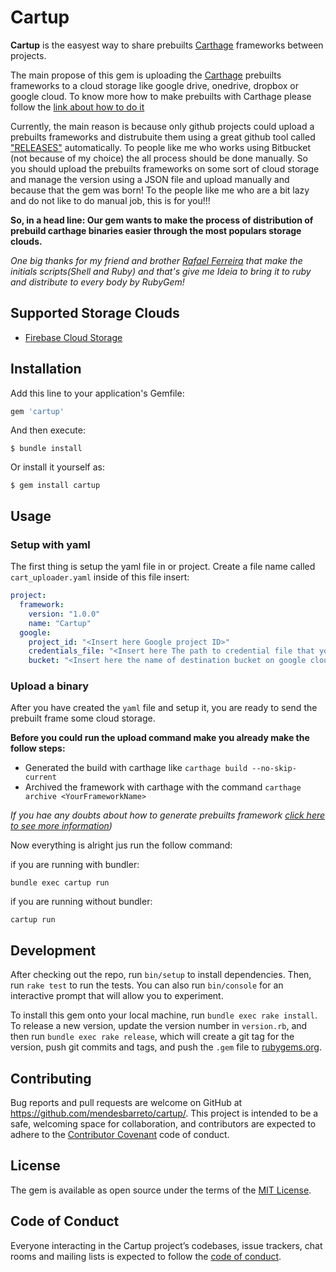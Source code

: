 # Cartup


**Cartup** is the easyest way to share prebuilts [Carthage](https://github.com/Carthage/Carthage) frameworks between projects.

The main propose of this gem is uploading the [Carthage](https://github.com/Carthage/Carthage) prebuilts frameworks to a cloud 
storage like google drive, onedrive, dropbox or google cloud. To know more how to make prebuilts with Carthage please follow 
the [link about how to do it](https://github.com/Carthage/Carthage#archive-prebuilt-frameworks-into-one-zip-file) 


Currently, the main reason is because only github projects could upload a prebuilts frameworks and distrubuite
them using a great github tool called ["RELEASES"](https://help.github.com/articles/creating-releases/) automatically. 
To people like me who works using Bitbucket (not because of my choice) the all process should be done manually. So you should
upload the prebuilts frameworks on some sort of cloud storage and manage the version using a JSON file and upload 
manually and because that the gem was born! To the people like me who are a bit lazy and do not like to do manual job, 
this is for you!!! 

**So, in a head line: Our gem wants to make the process of distribution of prebuild carthage binaries easier through the 
most populars storage clouds.**

*One big thanks for my friend and brother [Rafael Ferreira](https://github.com/RafaelPlantard) that make the initials
scripts(Shell and Ruby) and that's give me Ideia to bring it to ruby and distribute to every body by RubyGem!* 

## Supported Storage Clouds
* [Firebase Cloud Storage](https://firebase.google.com/docs/storage/?gclid=Cj0KCQiAzfrTBRC_ARIsAJ5ps0uB9qOHR9kDhzlqReNfQlhrRJH7gWwHRCbl-XQRIJEvt9jN6ROPdxQaAohIEALw_wcB)

## Installation

Add this line to your application's Gemfile:

```ruby
gem 'cartup'
```

And then execute:

    $ bundle install

Or install it yourself as:

    $ gem install cartup

## Usage

### Setup with yaml

The first thing is setup the yaml file in or project. 
Create a file name called ```cart_uploader.yaml``` inside of this file insert:

```yaml
project:
  framework:
    version: "1.0.0"
    name: "Cartup"
  google:
    project_id: "<Insert here Google project ID>"
    credentials_file: "<Insert here The path to credential file that you download from firebase>"
    bucket: "<Insert here the name of destination bucket on google cloud>"
```
### Upload a binary

After you have created the ````yaml```` file and setup it, you are ready to send the prebuilt frame
some cloud storage.

**Before you could run the upload command make you already make the follow steps:** 
* Generated the build with carthage like ```carthage build --no-skip-current```
* Archived the framework with carthage with the command ```carthage archive <YourFrameworkName>```

*If you hae any doubts about how to generate prebuilts framework [click here to see more information](https://github.com/Carthage/Carthage#archive-prebuilt-frameworks-into-one-zip-file))*

Now everything is alright jus run the follow command:  

if you are running with bundler:
```
bundle exec cartup run
```

if you are running without bundler:
```
cartup run
```

## Development

After checking out the repo, run `bin/setup` to install dependencies. Then, run `rake test` to run the tests. You can also run `bin/console` for an interactive prompt that will allow you to experiment.

To install this gem onto your local machine, run `bundle exec rake install`. To release a new version, update the version number in `version.rb`, and then run `bundle exec rake release`, which will create a git tag for the version, push git commits and tags, and push the `.gem` file to [rubygems.org](https://rubygems.org).

## Contributing

Bug reports and pull requests are welcome on GitHub at https://github.com/mendesbarreto/cartup/. This project is intended to be a safe, welcoming space for collaboration, and contributors are expected to adhere to the [Contributor Covenant](http://contributor-covenant.org) code of conduct.

## License

The gem is available as open source under the terms of the [MIT License](https://opensource.org/licenses/MIT).

## Code of Conduct

Everyone interacting in the Cartup project’s codebases, issue trackers, chat rooms and mailing lists is expected to follow the [code of conduct](https://github.com/mendesbarreto/cartup/blob/master/CODE_OF_CONDUCT.md).
